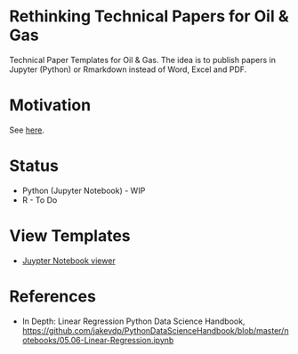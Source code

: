 # Rethinking Technical Papers for Oil & Gas

Technical Paper Templates for Oil & Gas. The idea is to publish papers in Jupyter (Python) or Rmarkdown instead of Word, Excel and PDF.

# Motivation

See [here](motivation/test.md).

# Status

* Python (Jupyter Notebook) - WIP
* R - To Do

# View Templates

* [Juypter Notebook viewer](https://nbviewer.jupyter.org/github/peter-doherty/oil_gas_technical_paper_templates/blob/master/python/Technical_Paper_Template_Oil_Gas.ipynb)

# References

* In Depth: Linear Regression Python Data Science Handbook, https://github.com/jakevdp/PythonDataScienceHandbook/blob/master/notebooks/05.06-Linear-Regression.ipynb